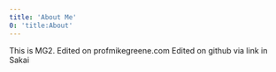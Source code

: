 ```yaml
---
title: 'About Me'
0: 'title:About'
---
```


This is MG2.
Edited on profmikegreene.com
Edited on github via link in Sakai
